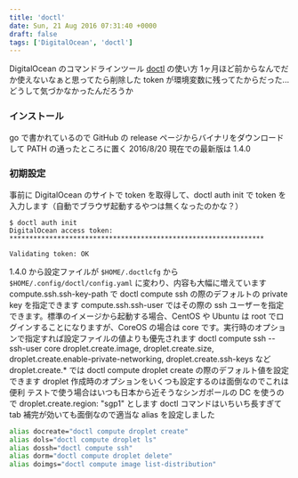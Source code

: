 ```yaml
---
title: 'doctl'
date: Sun, 21 Aug 2016 07:31:40 +0000
draft: false
tags: ['DigitalOcean', 'doctl']
---
```


DigitalOcean のコマンドラインツール [doctl](https://github.com/digitalocean/doctl) の使い方 1ヶ月ほど前からなんでだか使えないなぁと思ってたら削除した token が環境変数に残ってたからだった... どうして気づかなかったんだろうか

### インストール

go で書かれているので GitHub の release ページからバイナリをダウンロードして PATH の通ったところに置く 2016/8/20 現在での最新版は 1.4.0

### 初期設定

事前に DigitalOcean のサイトで token を取得して、doctl auth init で token を入力します（自動でブラウザ起動するやつは無くなったのかな？）

```
$ doctl auth init
DigitalOcean access token: ****************************************************************

Validating token: OK
```

1.4.0 から設定ファイルが `$HOME/.doctlcfg` から `$HOME/.config/doctl/config.yaml` に変わり、内容も大幅に増えています compute.ssh.ssh-key-path で doctl compute ssh の際のデフォルトの private key を指定できます compute.ssh.ssh-user ではその際の ssh ユーザーを指定できます。標準のイメージから起動する場合、CentOS や Ubuntu は root でログインすることになりますが、CoreOS の場合は core です。実行時のオプションで指定すれば設定ファイルの値よりも優先されます doctl compute ssh --ssh-user core <droplet> droplet.create.image, droplet.create.size, droplet.create.enable-private-networking, droplet.create.ssh-keys など droplet.create.\* では doctl compute droplet create の際のデフォルト値を設定できます droplet 作成時のオプションをいくつも設定するのは面倒なのでこれは便利 テストで使う場合はいつも日本から近そうなシンガポールの DC を使うので droplet.create.region: "sgp1" とします doctl コマンドはいちいち長すぎて tab 補完が効いても面倒なので適当な alias を設定しました

```bash
alias docreate="doctl compute droplet create"
alias dols="doctl compute droplet ls"
alias dossh="doctl compute ssh"
alias dorm="doctl compute droplet delete"
alias doimgs="doctl compute image list-distribution"
```
